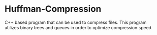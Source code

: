 # Huffman-Compression
C++ based program that can be used to compress files. This program utilizes binary trees and queues in order to optimize compression speed. 
